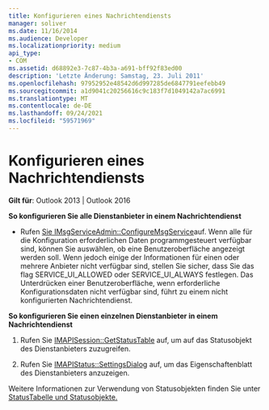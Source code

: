 ```yaml
---
title: Konfigurieren eines Nachrichtendiensts
manager: soliver
ms.date: 11/16/2014
ms.audience: Developer
ms.localizationpriority: medium
api_type:
- COM
ms.assetid: d68892e3-7c87-4b3a-a691-bff92f83ed00
description: 'Letzte Änderung: Samstag, 23. Juli 2011'
ms.openlocfilehash: 97952952e48542d6d997285de6847791eefebb49
ms.sourcegitcommit: a1d9041c20256616c9c183f7d1049142a7ac6991
ms.translationtype: MT
ms.contentlocale: de-DE
ms.lasthandoff: 09/24/2021
ms.locfileid: "59571969"
---
```

# <a name="configuring-a-message-service"></a>Konfigurieren eines Nachrichtendiensts

  
  
**Gilt für**: Outlook 2013 | Outlook 2016 
  
 **So konfigurieren Sie alle Dienstanbieter in einem Nachrichtendienst**
  
- Rufen [Sie IMsgServiceAdmin::ConfigureMsgService](imsgserviceadmin-configuremsgservice.md)auf. Wenn alle für die Konfiguration erforderlichen Daten programmgesteuert verfügbar sind, können Sie auswählen, ob eine Benutzeroberfläche angezeigt werden soll. Wenn jedoch einige der Informationen für einen oder mehrere Anbieter nicht verfügbar sind, stellen Sie sicher, dass Sie das flag SERVICE_UI_ALLOWED oder SERVICE_UI_ALWAYS festlegen. Das Unterdrücken einer Benutzeroberfläche, wenn erforderliche Konfigurationsdaten nicht verfügbar sind, führt zu einem nicht konfigurierten Nachrichtendienst.
    
 **So konfigurieren Sie einen einzelnen Dienstanbieter in einem Nachrichtendienst**
  
1. Rufen Sie [IMAPISession::GetStatusTable](imapisession-getstatustable.md) auf, um auf das Statusobjekt des Dienstanbieters zuzugreifen. 
    
2. Rufen Sie [IMAPIStatus::SettingsDialog](imapistatus-settingsdialog.md) auf, um das Eigenschaftenblatt des Dienstanbieters anzuzeigen. 
    
Weitere Informationen zur Verwendung von Statusobjekten finden Sie unter [StatusTabelle und Statusobjekte.](status-table-and-status-objects.md)
  

